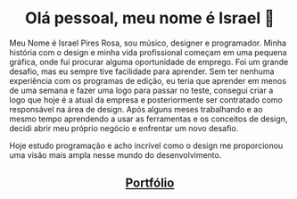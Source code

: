 <h1 align="center"> Olá pessoal, meu nome é Israel 👋 </h1>



Meu Nome é Israel Pires Rosa, sou músico, designer e programador. Minha história com o design e minha vida profissional começam em uma pequena gráfica, onde fui procurar alguma oportunidade de emprego. Foi um grande desafio, mas eu sempre tive facilidade para aprender. Sem ter nenhuma experiência com os programas de edição, eu teria que aprender em menos de uma semana e fazer uma logo para passar no teste, consegui criar a logo que hoje é a atual da empresa e posteriormente ser contratado como responsável na área de design. Após alguns meses trabalhando e ao mesmo tempo aprendendo a usar as ferramentas e os conceitos de design, decidi abrir meu próprio negócio e enfrentar um novo desafio.

Hoje estudo programação e acho incrível como o design me proporcionou uma visão mais ampla nesse mundo do desenvolvimento.

<h2 align="center"><a href="https://israelrosa.com/">Portfólio</a></h2>

